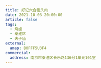 ```yaml
---
title: 好记六合猪头肉
date: 2021-10-03 20:00:00
article: false
tags:
  - 烧卤
  - 秦淮区
  - 夫子庙
external:
  amap: B0FFF5U3F4
commercial:
  address: 南京市秦淮区长乐路136号1单元101室 
---
```


<Infobox/>